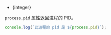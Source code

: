 <!-- YAML
added: v0.1.15
-->

* {integer}

`process.pid` 属性返回进程的 PID。

```js
console.log(`此进程的 pid 是 ${process.pid}`);
```

